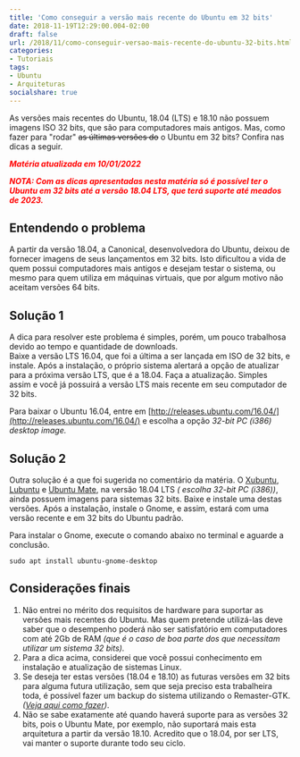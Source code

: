 ```yaml
---
title: 'Como conseguir a versão mais recente do Ubuntu em 32 bits'
date: 2018-11-19T12:29:00.004-02:00
draft: false
url: /2018/11/como-conseguir-versao-mais-recente-do-ubuntu-32-bits.html
categories: 
- Tutoriais
tags:
- Ubuntu
- Arquiteturas
socialshare: true
---
```


As versões mais recentes do Ubuntu, 18.04 (LTS) e 18.10 não possuem imagens ISO 32 bits, que são para computadores mais antigos. Mas, como fazer para "rodar" ~~as últimas versões do~~ o Ubuntu em 32 bits? 
Confira nas dicas a seguir. 

<!--more-->

<b><i><font color="red">
_Matéria atualizada em 10/01/2022_

NOTA: Com as dicas apresentadas nesta matéria só é possível ter o Ubuntu em 32 bits até a versão 18.04 LTS, que terá suporte até meados de 2023.</font></i></b>

## Entendendo o problema

  
A partir da versão 18.04, a Canonical, desenvolvedora do Ubuntu, deixou de fornecer imagens de seus lançamentos em 32 bits. Isto dificultou a vida de quem possui computadores mais antigos e desejam testar o sistema, ou mesmo para quem utiliza em máquinas virtuais, que por algum motivo não aceitam versões 64 bits.  
  
## Solução 1

A dica para resolver este problema é simples, porém, um pouco trabalhosa devido ao tempo e quantidade de downloads.  
Baixe a versão LTS 16.04, que foi a última a ser lançada em ISO de 32 bits, e instale. Após a instalação, o próprio sistema alertará a opção de atualizar para a próxima versão LTS, que é a 18.04. Faça a atualização. Simples assim e você já possuirá a versão LTS mais recente em seu computador de 32 bits.  

Para baixar o Ubuntu 16.04, entre em [http://releases.ubuntu.com/16.04/](http://releases.ubuntu.com/16.04/) e escolha a opção _32-bit PC (i386) desktop image._

## Solução 2
  
Outra solução é a que foi sugerida no comentário da matéria. O [Xubuntu](https://cdimage.ubuntu.com/xubuntu/releases/18.04/release/), [Lubuntu](https://cdimage.ubuntu.com/lubuntu/releases/18.04/release/) e [Ubuntu Mate](https://cdimage.ubuntu.com/ubuntu-mate/releases/18.04/release/), na versão 18.04 LTS _( escolha 32-bit PC (i386))_, ainda possuem imagens para sistemas 32 bits. Baixe e instale uma destas versões.
Após a instalação, instale o Gnome, e assim, estará com uma versão recente e em 32 bits do Ubuntu padrão.

Para instalar o Gnome, execute o comando abaixo no terminal e aguarde a conclusão.

`sudo apt install ubuntu-gnome-desktop`

## Considerações finais

1. Não entrei no mérito dos requisitos de hardware para suportar as versões mais recentes do Ubuntu. Mas quem pretende utilizá-las deve saber que o desempenho poderá não ser satisfatório em computadores com até 2Gb de RAM _(que é o caso de boa parte dos que necessitam utilizar um sistema 32 bits)._  
1. Para a dica acima, considerei que você possui conhecimento em instalação e atualização de sistemas Linux.  
3. Se deseja ter estas versões (18.04 e 18.10) as futuras versões em 32 bits para alguma futura utilização, sem que seja preciso esta trabalheira toda, é possível fazer um backup do sistema utilizando o Remaster-GTK. _([Veja aqui como fazer](https://info.wsouza.com.br/2018/07/backup-com-remaster-gtk.html))_.  
4. Não se sabe exatamente até quando haverá suporte para as versões 32 bits, pois o Ubuntu Mate, por exemplo, não suportará mais esta arquitetura a partir da versão 18.10. Acredito que o 18.04, por ser LTS, vai manter o suporte durante todo seu ciclo.
